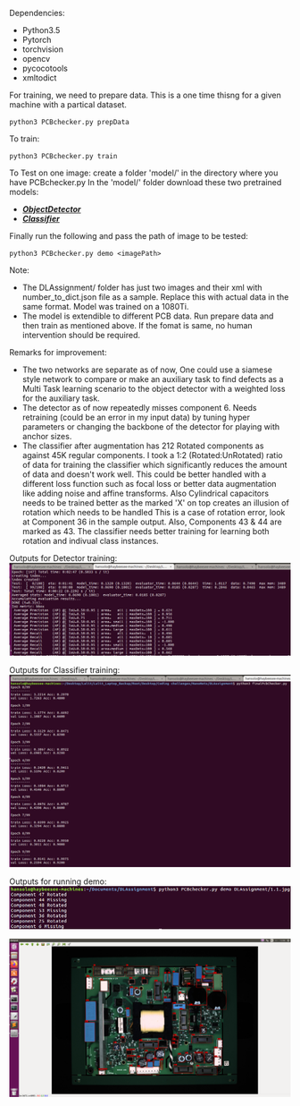 Dependencies:

- Python3.5
- Pytorch
- torchvision
- opencv
- pycocotools
- xmltodict

For training, we need to prepare data. This is a one time thisng for a given machine with a partical dataset.
```
python3 PCBchecker.py prepData
```

To train:
```
python3 PCBchecker.py train
```

To Test on one image:
create a folder 'model/' in the directory where you have PCBchecker.py
In the 'model/' folder download these two pretrained models:
- [***ObjectDetector***](https://1drv.ms/u/s!Au_917wA6i4miiuXax4IPC_vU_pC?e=yFVRRD)
- [***Classifier***](https://1drv.ms/u/s!Au_917wA6i4miiy_A0103y14E_Ka?e=8a0lPD)

Finally run the following and pass the path of image to be tested:
```
python3 PCBchecker.py demo <imagePath>
```

Note: 
- The DLAssignment/ folder has just two images and their xml with number_to_dict.json file as a sample. Replace this with actual data in the same format. Model was trained on a 1080Ti.
- The model is extendible to different PCB data. Run prepare data and then train as mentioned above. If the fomat is same, no human intervention should be required.

Remarks for improvement: 
- The two networks are separate as of now, One could use a siamese style network to compare or make an auxiliary task to find defects as a Multi Task learning scenario to the object detector with a weighted loss for the auxiliary task.
- The detector as of now repeatedly misses component 6. Needs retraining (could be an error in my input data) by tuning hyper parameters or changing the backbone of the detector for playing with anchor sizes.
- The classifier after augmentation has 212 Rotated components as against 45K regular components. I took a 1:2 (Rotated:UnRotated) ratio of data for training the classifier which significantly reduces the amount of data and doesn't work well. This could be better handled with a different loss function such as focal loss or better data augmentation like adding noise and affine transforms. Also Cylindrical capacitors needs to be trained better as the marked 'X' on top creates an illusion of rotation which needs to be handled This is a case of rotation error, look at Component 36 in the sample output. Also, Components 43 & 44 are marked as 43. The classifier needs better training for learning both rotation and indivual class instances.

Outputs for Detector training:
![alt text](https://github.com/LalitPradhan/NanoNetsPCBChecker/blob/master/DLAssignment/detector.png)

Outputs for Classifier training:
![alt text](https://github.com/LalitPradhan/NanoNetsPCBChecker/blob/master/DLAssignment/Classifier.png)

Outputs for running demo:
![alt text](https://github.com/LalitPradhan/NanoNetsPCBChecker/blob/master/DLAssignment/SampleOutputTerminal.png)

![alt text](https://github.com/LalitPradhan/NanoNetsPCBChecker/blob/master/DLAssignment/SampleOutPut.png)
